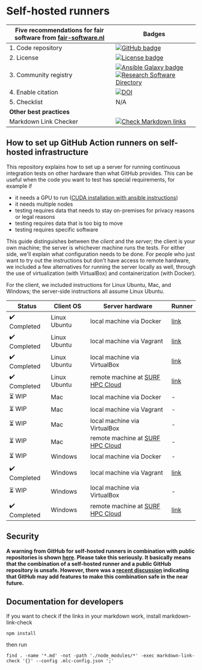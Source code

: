 # Self-hosted runners

| Five recommendations for fair software from [fair-software.nl](https://fair-software.nl) | Badges |
| --- | --- |
| 1. Code repository | [![GitHub badge](https://img.shields.io/badge/github-repo-000.svg?logo=github&labelColor=gray&color=blue)](https://github.com/ci-for-science/self-hosted-runners/) |
| 2. License | [![License badge](https://img.shields.io/github/license/ci-for-science/self-hosted-runners)](https://github.com/ci-for-science/self-hosted-runners/) |
| 3. Community registry | [![Ansible Galaxy badge](https://img.shields.io/badge/galaxy-fixme.fixme-660198.svg)](https://galaxy.ansible.com/fixme/fixme) [![Research Software Directory](https://img.shields.io/badge/rsd-self--hosted--runners-00a3e3.svg)](https://www.research-software.nl/software/self-hosted-runners) |
| 4. Enable citation | [![DOI](https://zenodo.org/badge/DOI/10.5281/zenodo.3904265.svg)](https://doi.org/10.5281/zenodo.3904265) |
| 5. Checklist | N/A |
| **Other best practices** | |
| Markdown Link Checker| [![Check Markdown links](https://github.com/ci-for-research/self-hosted-runners/workflows/Check%20Markdown%20links/badge.svg)](https://github.com/ci-for-research/self-hosted-runners/actions?query=workflow%3A%22Check+Markdown+links%22) |

## How to set up GitHub Action runners on self-hosted infrastructure

This repository explains how to set up a server for running continuous integration tests on other hardware than what
GitHub provides. This can be useful when the code you want to test has special requirements, for example if

- it needs a GPU to run ([CUDA installation with ansible instructions](/install-cuda/README.md))
- it needs multiple nodes
- testing requires data that needs to stay on-premises for privacy reasons or legal reasons
- testing requires data that is too big to move
- testing requires specific software

This guide distinguishes between the _client_ and the _server_; the client is your own machine; the server is whichever
machine runs the tests. For either side, we'll explain what configuration needs to be done. For people who just want to
try out the instructions but don't have access to remote hardware, we included a few alternatives for running the server
locally as well, through the use of virtualization (with VirtualBox) and containerization (with Docker).

For the client, we included instructions for Linux Ubuntu, Mac, and Windows; the server-side instructions all assume
Linux Ubuntu.

| Status | Client OS | Server hardware | Runner |
| --- | --- | --- | --- |
| :heavy_check_mark: Completed | Linux Ubuntu | local machine via Docker           | [link](/ubuntu-docker/README.md)          |
| :heavy_check_mark: Completed | Linux Ubuntu | local machine via Vagrant          | [link](/ubuntu-vagrant/README.md)         |
| :heavy_check_mark: Completed | Linux Ubuntu | local machine via VirtualBox       | [link](/ubuntu-virtualbox/README.md)      |
| :heavy_check_mark: Completed | Linux Ubuntu | remote machine at [SURF HPC Cloud] | [link](/ubuntu-surf-hpc-cloud/README.md)  |
| :hourglass_flowing_sand: WIP | Mac          | local machine via Docker           | -                                         |
| :hourglass_flowing_sand: WIP | Mac          | local machine via Vagrant          | -                                         |
| :hourglass_flowing_sand: WIP | Mac          | local machine via VirtualBox       | -                                         |
| :hourglass_flowing_sand: WIP | Mac          | remote machine at [SURF HPC Cloud] | -                                         |
| :hourglass_flowing_sand: WIP | Windows      | local machine via Docker           | -                                         |
| :heavy_check_mark: Completed | Windows      | local machine via Vagrant          | [link](windows-vagrant/README.md)         |
| :hourglass_flowing_sand: WIP | Windows      | local machine via VirtualBox       | -                                         |
| :heavy_check_mark: Completed | Windows      | remote machine at [SURF HPC Cloud] | [link](/windows-surf-hpc-cloud/README.md) |

## Security

**A warning from GitHub for self-hosted runners in combination with public repositories is shown
[here](https://help.github.com/en/actions/hosting-your-own-runners/about-self-hosted-runners#self-hosted-runner-security-with-public-repositories).
Please take this seriously. It basically means that the combination of a self-hosted runner and a public GitHub
repository is unsafe. However, there was a [recent discussion](https://github.com/actions/runner/issues/494) indicating
that GitHub may add features to make this combination safe in the near future.**

[SURF HPC Cloud]: https://userinfo.surfsara.nl/systems/hpc-cloud

## Documentation for developers


If you want to check if the links in your markdown work, install markdown-link-check

```shell
npm install
```

then run

```shell
find . -name '*.md' -not -path './node_modules/*' -exec markdown-link-check '{}' --config .mlc-config.json ';'
```


